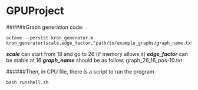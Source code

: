 # GPUProject

######Graph generation code:

```
octave --persist kron_generator.m
kron_generator(scale,edge_factor,"path/to/example_graphs/graph_name.txt")
```


***scale*** can start from 18 and go to 26 (if memory allows it)
***edge_factor*** can be stable at 16
***graph_name*** should be as follow: graph_26_16_pos-10.txt



######Then, in CPU file, there is a script to run the program

```
bash runshell.sh
```

